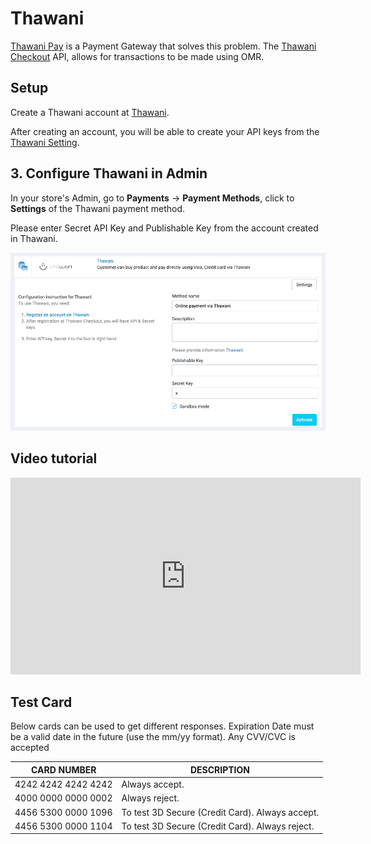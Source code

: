 # Thawani

[Thawani Pay](https://thawani.om/about) is a Payment Gateway that solves this problem.
The [Thawani Checkout](https://thawani.om/checkout) API, allows for transactions to be made using OMR.

## Setup

Create a Thawani account at [Thawani](https://merchant.thawani.om).

After creating an account, you will be able to create your API keys from the [Thawani Setting](https://merchant.thawani.om/admin/Setting).

## 3. Configure Thawani in Admin

In your store's Admin, go to **Payments** -> **Payment Methods**, click to **Settings** of the Thawani payment method.

Please enter Secret API Key and Publishable Key from the account created in Thawani.

![Thawani Settings](../images/thawani-setup.png)

## Video tutorial

<iframe width="560" height="315" src="https://www.youtube.com/embed/yKWHAWXw8zg" title="YouTube video player" frameborder="0" allow="accelerometer; autoplay; clipboard-write; encrypted-media; gyroscope; picture-in-picture; web-share" allowfullscreen></iframe>

## Test Card

Below cards can be used to get different responses. Expiration Date must be a valid date in the future (use the mm/yy format). Any CVV/CVC is accepted

|CARD NUMBER|DESCRIPTION|
|-----------|-----------|
|4242 4242 4242 4242|Always accept.|
|4000 0000 0000 0002|Always reject.|
|4456 5300 0000 1096|To test 3D Secure (Credit Card). Always accept.|
|4456 5300 0000 1104|To test 3D Secure (Credit Card). Always reject.|
